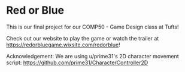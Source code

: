 # Red or Blue

This is our final project for our COMP50 - Game Design class at Tufts!

Check out our website to play the game or watch the trailer at https://redorbluegame.wixsite.com/redorblue!

Acknowledgement: We are using u/prime31's 2D character movement script: https://github.com/prime31/CharacterController2D
